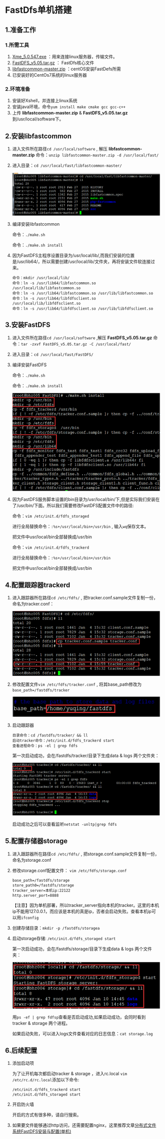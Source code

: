 # FastDfs单机搭建   

## 1.准备工作   

### 1.所需工具   

1. [Xme_5.0.547.exe](https://pan.baidu.com/s/1i5ThZpz)  ：用来连接linux服务器，传输文件。   
2. [FastDFS_v5.05.tar.gz](https://pan.baidu.com/s/1htBPtiO)  ：  FastDfs核心文件   
3. [libfastcommon-master.zip](https://pan.baidu.com/s/1dGOMDJr) ：centOS安装FastDefs所需   
4. 已安装好的CentOs7系统的linux服务器    

### 2.环境准备   

1. 安装好Xshell，并连接上linux系统    
2. 安装java环境，命令``yum install make cmake gcc gcc-c++``   
3. 上传 **libfastcommon-master.zip** & **FastDFS_v5.05.tar.gz** 到/usr/local/software下。  

## 2.安装libfastcommon   

1. 进入文件所在路径``cd /usr/local/software``  , 解压 **libfastcommon-master.zip** 命令：``unzip libfastcommon-master.zip -d /usr/local/fast/``   

2. 进入目录：``cd /usr/local/fast/libfastcommon-master/``   

   ![](../images/f1.png)   

3. 编译安装libfastcommon

   命令：``./make.sh``  

   命令：``./make.sh install``  

4. 因为FastDFS主程序设置目录为/usr/local/lib/,而我们安装的位置是/usr/lib64/，所以需要创建/usr/local/lib/文件夹，再将安装文件软连接过来。

   ```
   命令：mkdir /usr/local/lib/
   命令：ln -s /usr/lib64/libfastcommon.so /usr/local/lib/libfastcommon.so
   命令：ln -s /usr/lib64/libfastcommon.so /usr/lib/libfastcommon.so
   命令：ln -s /usr/lib64/libfdfsclient.so /usr/local/lib/libfdfsclient.so
   命令：ln -s /usr/lib64/libfdfsclient.so /usr/lib/libfdfsclient.so
   ```

## 3.安装FastDFS

1. 进入文件所在路径``cd /usr/local/software``  ,解压 **FastDFS_v5.05.tar.gz** 命令：``tar -zxvf FastDFS_v5.05.tar.gz -C /usr/local/fast/``   

2. 进入目录：``cd /usr/local/fast/FastDFS/``      

3. 编译安装FastDFS

   命令：``./make.sh``  

   命令：``./make.sh install``    

   ![](../images/f2.png)

4. 因为FastDFS服务脚本设置的bin目录为/usr/local/bin/下,但是实际我们安装在了/usr/bin/下面。所以我们需要修改FastDFS配置文件中的路径:

   命令：``vim /etc/init.d/fdfs_storaged``

   进行全局替换命令：``:%s+/usr/local/bin+/usr/bin`` , 输入``wq``保存文本。   

   把文件中usr/local/bin全部替换成/usr/bin

   命令：``vim /etc/init.d/fdfs_trackerd``

   进行全局替换命令：``:%s+/usr/local/bin+/usr/bin``

   把文件中usr/local/bin全部替换成/usr/bin  

## 4.配置跟踪器trackerd   

1. 进入跟踪器所在路径``cd /etc/fdfs/``  , 把tracker.conf.sample文件复制一份，命名为tracker.conf：   

   ![](../images/f3.png)   

2. 修改配置文件``vim /etc/fdfs/tracker.conf`` , 将其base_path修改为 ``base_path=/fastdfs/tracker``     

   ![](../images/f4.png)  

3. 启动跟踪器   

   ```
   目录命令：cd /fastdfs/tracker/ && ll
   启动tracker命令：/etc/init.d/fdfs_trackerd start
   查看进程命令：ps -el | grep fdfs
   ```

   第一次启动成功，会在/fastdfs/tracker/目录下生成data & logs 两个文件夹：

   ![](../images/f5.png)  

   启动成功之后可以查看监听``netstat -unltp|grep fdfs`` 

## 5.配置存储器storage   

1. 进入跟踪器所在路径``cd /etc/fdfs/``  , 把storage.conf.sample文件复制一份，命名为storage.conf

2. 修改storage.conf配置文件： ``vim /etc/fdfs/storage.conf`` 

   ```
   base_path=/fastdfs/storage
   store_path0=/fastdfs/storage
   tracker_server=本机ip:22122
   http.server_port=8888
   ```

   【注意】因为单机部署，所以tracker_server指向本机的tracker。这里的本机ip不能用127.0.0.1，而应该是本机的真是ip，否者会启动失败。查看本机ip可以用``ifconfig``   

3. 创建存储目录：``mkdir -p /fastdfs/storagea``   

4. 启动storage存储: ``/etc/init.d/fdfs_storaged start``   

   第一次启动成功，会在/fastdfs/storage/目录下生成data & logs 两个文件夹：

   ![](../images/f6.png)   

   用``ps -ef | grep fdfsp``查看是否启动成功,如果启动成功，会同时看到 tracker & storage 两个进程。   

   如果启动失败，可以进入logs文件查看对应的日志信息：``cat storage.log``     

##  6.后续配置   

1. 添加启动项

   为了让开机每次都启动tracker & storage ，进入rc.local ``vim /etc/rc.d/rc.local``添加以下命令:

   ```
   /etc/init.d/fdfs_trackerd start
   /etc/init.d/fdfs_storaged start
   ```

2. 开启防火墙   

   开启的方式有很多种，请自行搜索。

3. 如果要文件能够通过http访问，还需要配置nginx，这里推荐文章[分布式文件系统FastDFS安装与配置(单机)](http://www.cnblogs.com/Eivll0m/p/5378328.html)